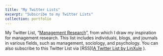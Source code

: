 ```yaml
---
title: "My Twitter Lists"
excerpt: "Subscribe to my Twitter Lists"
collection: portfolio
---
```

My Twitter List, “[Management Research](https://twitter.com/LinXule/lists/mgmtresearch?ref_src=twsrc%5Etfw)”, from which I draw my inspiration for management research. This list includes individuals, blogs, and journals in various fields, such as management, sociology, and psychology. You can also subscribe to this Twitter List via [RSS](<a class="twitter-timeline" href="https://twitter.com/LinXule/lists/mgmtresearch?ref_src=twsrc%5Etfw">A Twitter List by LinXule</a> <script async src="https://platform.twitter.com/widgets.js" charset="utf-8"></script> ). 
